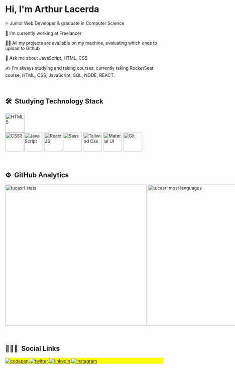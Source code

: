 <h1 align="left">Hi, I'm Arthur Lacerda</h1>
<p align="left"></p>

🔥 Junior Web Developer & graduate in Computer Science

🔭 I’m currently working at Freelancer

👨‍💻 All my projects are available on my machine, evaluating which ones to upload to Github

💬 Ask me about JavaScript, HTML, CSS

✍️ I'm always studying and taking courses, currently taking RocketSeat course, HTML, CSS, JavaScript, SQL, NODE, REACT.

<br>

## 🛠 &nbsp;Studying Technology Stack

<img style="display:flex; justify-content: center;" src="https://cdn1.iconfinder.com/data/icons/logotypes/32/badge-html-5-512.png" width='61' title='HTML5' /><img src="https://cdn1.iconfinder.com/data/icons/logotypes/32/badge-css-3-512.png" width='60' title='CSS3'  /><img src="https://cdn4.iconfinder.com/data/icons/logos-and-brands/512/187_Js_logo_logos-512.png" width='60' title='JavaScript'   /> <img src="https://cdn4.iconfinder.com/data/icons/logos-3/600/React.js_logo-512.png" width="60" title="ReactJS"><img src="https://cdn4.iconfinder.com/data/icons/logos-and-brands/512/288_Sass_logo-512.png" width='60'  title='Sass' />     <img src="https://camo.githubusercontent.com/80d9ac377b6dd0c688d55145e4a03e28f2b1079e10f69189fc5887724c22c83a/68747470733a2f2f68696768742e696f2f5f6e7578742f696d672f7461696c77696e642e333535383833382e706e67" width='60' title='Tailwind Css'   /> <img src="https://camo.githubusercontent.com/4b9bebf884546cd4759c9ba13324fe468129f8cdc0e6ffd7291f0f70da996c19/68747470733a2f2f696d672e69636f6e73382e636f6d2f636f6c6f722f35302f3030303030302f6d6174657269616c2d75692e706e67" width='60' title='Material UI'   />
<img src="https://pics.freeicons.io/uploads/icons/png/9374299221540553610-512.png" width='60'  title='Git' />

<br>

## ⚙️ &nbsp;GitHub Analytics

<p align="left" style="display:flex">
<img width="450em" src="https://github-readme-stats.vercel.app/api?username=tucasrl&show_icons=true&theme=vision-friendly-dark" alt="tucasrl stats"/>
&nbsp; &nbsp; &nbsp; &nbsp;
<img width="450em" src="https://github-readme-stats.vercel.app/api/top-langs/?username=tucasrl&layout=compact&theme=vision-friendly-dark" alt="tucasrl most languages"/>
</p>

<br>

## 👨🏽‍🦲 &nbsp;Social Links

<p align="left" style="background:yellow">
<a href="https://codepen.io/tucasrl" target="_blank">
  <img align="center" src="https://img.shields.io/badge/-tucasrl-05122A?style=flat&logo=codepen" alt="codepen"/>
</a>
<a href="https://twitter.com/arthur_srl" target="_blank">
  <img align="center" src="https://img.shields.io/badge/-arthur_srl-05122A?style=flat&logo=twitter" alt="twitter"/>  
</a>
<a href="https://www.linkedin.com/in/arthur-lacerda-4310696a/" target="_blank">
  <img align="center" src="https://img.shields.io/badge/-arthurlacerda-05122A?style=flat&logo=linkedin" alt="linkedin"/>
</a>
<a href="https://www.instagram.com/arthur_arks/" target="_blank">
 <img align="center" src="https://img.shields.io/badge/-arthur_arks-05122A?style=flat&logo=instagram" alt="instagram"/>
</a>
<!--<a href="https://youtube.com/arthurlacerda" target="_blank">
 <img align="center" src="https://img.shields.io/badge/-arthurlacerda-05122A?style=flat&logo=youtube" alt="youtube"/>
</a>-->
</p>
<!--
<img width="500em" src="https://github-readme-twitter-gazf.vercel.app/api?id=arthur_srl&layout=wide&show_reply=on&show_retweet=on" />
-->

<!--
**tucasrl/arthursrlacerda** is a ✨ -_special_- ✨ repository because its `README.md` (this file) appears on your GitHub profile.
-->
